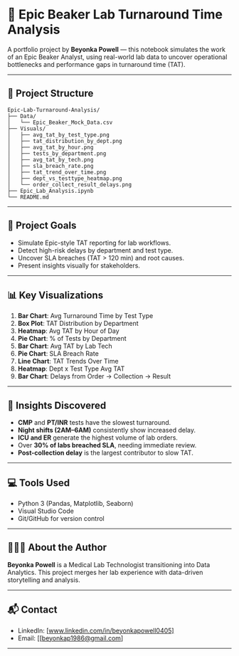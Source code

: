 # 🧬 Epic Beaker Lab Turnaround Time Analysis

A portfolio project by **Beyonka Powell** — this notebook simulates the work of an Epic Beaker Analyst, using real-world lab data to uncover operational bottlenecks and performance gaps in turnaround time (TAT).

---

## 📁 Project Structure

```
Epic-Lab-Turnaround-Analysis/
├── Data/
│   └── Epic_Beaker_Mock_Data.csv
├── Visuals/
│   ├── avg_tat_by_test_type.png
│   ├── tat_distribution_by_dept.png
│   ├── avg_tat_by_hour.png
│   ├── tests_by_department.png
│   ├── avg_tat_by_tech.png
│   ├── sla_breach_rate.png
│   ├── tat_trend_over_time.png
│   ├── dept_vs_testtype_heatmap.png
│   └── order_collect_result_delays.png
├── Epic_Lab_Analysis.ipynb
└── README.md
```

---

## 🎯 Project Goals

* Simulate Epic-style TAT reporting for lab workflows.
* Detect high-risk delays by department and test type.
* Uncover SLA breaches (TAT > 120 min) and root causes.
* Present insights visually for stakeholders.

---

## 📊 Key Visualizations

1. **Bar Chart**: Avg Turnaround Time by Test Type
2. **Box Plot**: TAT Distribution by Department
3. **Heatmap**: Avg TAT by Hour of Day
4. **Pie Chart**: % of Tests by Department
5. **Bar Chart**: Avg TAT by Lab Tech
6. **Pie Chart**: SLA Breach Rate
7. **Line Chart**: TAT Trends Over Time
8. **Heatmap**: Dept x Test Type Avg TAT
9. **Bar Chart**: Delays from Order → Collection → Result

---

## 🧠 Insights Discovered

* **CMP** and **PT/INR** tests have the slowest turnaround.
* **Night shifts (2AM–6AM)** consistently show increased delay.
* **ICU and ER** generate the highest volume of lab orders.
* Over **30% of labs breached SLA**, needing immediate review.
* **Post-collection delay** is the largest contributor to slow TAT.

---

## 💻 Tools Used

* Python 3 (Pandas, Matplotlib, Seaborn)
* Visual Studio Code
* Git/GitHub for version control

---

## 👩🏽‍⚕️ About the Author

**Beyonka Powell** is a Medical Lab Technologist transitioning into Data Analytics. This project merges her lab experience with data-driven storytelling and analysis.

---

## 📬 Contact

* LinkedIn: [www.linkedin.com/in/beyonkapowell0405]
* Email: \[[beyonkap1986@gmail.com]
---
